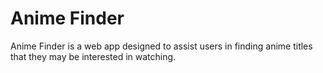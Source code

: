 # Anime Finder
 
 Anime Finder is a web app designed to assist users in finding anime titles that they may be interested in watching. 
